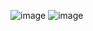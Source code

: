 ![image](https://user-images.githubusercontent.com/77496081/145511500-36e2fac7-8387-4ea8-a086-63a77781028c.png)
![image](https://user-images.githubusercontent.com/77496081/145511524-b6b6f90d-d47c-4e2d-9548-e0d683cbfef9.png)

